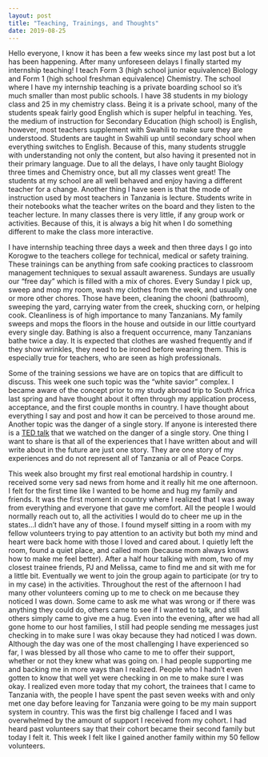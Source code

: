 ```yaml
---
layout: post
title: "Teaching, Trainings, and Thoughts"
date: 2019-08-25
---
```


Hello everyone, I know it has been a few weeks since my last post but a lot has 
been happening. After many unforeseen delays I finally started my internship 
teaching! I teach Form 3 (high school junior equivalence) Biology and Form 1 (high school freshman equivalence) Chemistry. The school where I have my internship teaching is a private boarding school so itʼs much smaller than most public schools. I have 38 students in my biology class and 25 in my chemistry class. Being it is a private school, many of the students speak fairly good English which is super helpful in teaching. Yes, the medium of instruction for Secondary Education (high school) is English, however, most teachers supplement with Swahili to make sure they are understood. Students are taught in Swahili up until secondary school when everything switches to English. Because of this, many students struggle with understanding not only the content, but also having it presented not in their primary language. Due to all the delays, I have only taught Biology three times and Chemistry once, but all my classes went great! The students at my school are all well behaved and enjoy having a different teacher for a change. Another thing I have seen is that the mode of instruction used by most 
teachers in Tanzania is lecture. Students write in their notebooks what the teacher writes on the board and they listen to the teacher lecture. In many classes there is very little, if any group work or activities. Because of this, it is always a big hit when I do something different to make the class more interactive.

I have internship teaching three days a week and then three days I go into 
Korogwe to the teachers college for technical, medical or safety training. These trainings can be anything from safe cooking practices to classroom management techniques to sexual assault awareness. Sundays are usually our “free day” which is filled with a mix of chores. Every Sunday I pick up, sweep and mop my room, wash my clothes from the week, and usually one or more other chores. Those have been, cleaning the chooni (bathroom), sweeping the yard, carrying water from the creek, shucking corn, or helping cook. Cleanliness is of high importance to many Tanzanians. My family sweeps and mops the floors in the house and outside in our little courtyard every single day. Bathing is also a frequent occurrence, many Tanzanians bathe twice a day. It is expected that clothes are washed frequently and if they show wrinkles, they need to be ironed before wearing them. This is especially true for teachers, who are seen as high professionals. 

Some of the training sessions we have are on topics that are difficult to discuss. This week one such topic was the “white savior” complex. I became aware of the concept prior to my study abroad trip to South Africa last spring and have thought about it often through my application process, acceptance, and the first couple months in country. I have thought about everything I say and post and how it can be perceived to those around me. Another topic was the danger of a single story. If anyone is interested there is a [TED talk](https://www.youtube.com/watch?v=D9Ihs241zeg) that we watched on the danger of a single 
story. One thing I want to share is that all of the experiences that I have written about and will write about in the future are just one story. They are one story of my experiences and do not represent all of Tanzania or all of Peace Corps.

This week also brought my first real emotional hardship in country. I received some very sad news from home and it really hit me one afternoon. I felt for the first time like I wanted to be home and hug my family and friends. It was the first moment in country where I realized that I was away from everything and everyone that gave me comfort. All the people I would normally reach out to, all the activities I would do to cheer me up in the states…I didnʼt have any of those. I found myself sitting in a room with my fellow volunteers trying to pay attention to an activity but both my mind and heart were back home with those I loved and cared about. I quietly left the room, found a quiet place, and called mom (because mom always knows how to 
make me feel better). After a half hour talking with mom, two of my closest trainee friends, PJ and Melissa, came to find me and sit with me for a little bit. Eventually we went to join the group again to participate (or try to in my case) in the activities. Throughout the rest of the afternoon I had many other volunteers coming up to me to check on me because they noticed I was down. Some came to ask me what was wrong or if there was anything they could do, others came to see if I wanted to talk, and still others simply came to give me a hug. Even into the evening, after we had all gone home to our host families, I still had people sending me messages just checking in to make sure I was okay because they had noticed I was down. Although the day was one of the most challenging I have experienced so far, I was blessed by all those who came to 
me to offer their support, whether or not they knew what was going on. I 
had people supporting me and backing me in more ways than I realized. People who I hadnʼt even gotten to know that well yet were checking in on me to make sure I was okay. I realized even more today that my cohort, the trainees that I 
came to Tanzania with, the people I have spent the past seven weeks with and only met one day before leaving for Tanzania were going to be my main support system in country. This was the first big challenge I faced and I was overwhelmed by the amount of support I received from my cohort. I had heard past volunteers say that their cohort became their second family but today I felt it. This week I felt like I gained another family within my 50 fellow volunteers.

